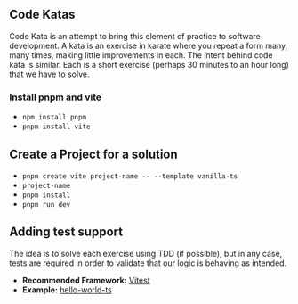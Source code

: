 ## Code Katas

Code Kata is an attempt to bring this element of practice to software development. A kata is an exercise in karate where you repeat a form many, many times, making little improvements in each. The intent behind code kata is similar. Each is a short exercise (perhaps 30 minutes to an hour long) that we have to solve. 

### Install pnpm and vite 

 - `npm install pnpm`
 - `pnpm install vite`

## Create a Project for a solution

 - `pnpm create vite project-name -- --template vanilla-ts`
 - `project-name`
 - `pnpm install`
 - `pnpm run dev`

## Adding test support

The idea is to solve each exercise using TDD (if possible), but in any case, tests are required in order to validate that our logic is behaving as intended. 

 - **Recommended Framework:** [Vitest](https://vitest.dev/)
 - **Example:** [hello-world-ts](../hello-world-ts)